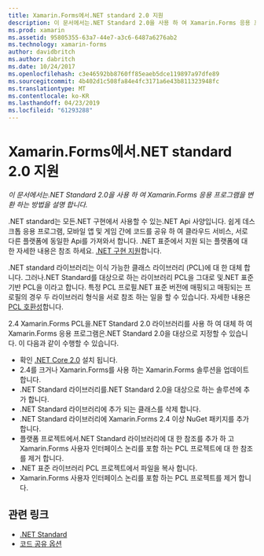 ```yaml
---
title: Xamarin.Forms에서.NET standard 2.0 지원
description: 이 문서에서는.NET Standard 2.0을 사용 하 여 Xamarin.Forms 응용 프로그램을 변환 하는 방법을 설명 합니다. .NET standard는 모든.NET 구현에서 사용할 수 있는.NET Api 사양입니다.
ms.prod: xamarin
ms.assetid: 95805355-63a7-44e7-a3c6-6487a6276ab2
ms.technology: xamarin-forms
author: davidbritch
ms.author: dabritch
ms.date: 10/24/2017
ms.openlocfilehash: c3e46592bb8760ff85eaeb5dce119897a97dfe89
ms.sourcegitcommit: 4b402d1c508fa84e4fc3171a6e43b811323948fc
ms.translationtype: MT
ms.contentlocale: ko-KR
ms.lasthandoff: 04/23/2019
ms.locfileid: "61293288"
---
```

# <a name="net-standard-20-support-in-xamarinforms"></a>Xamarin.Forms에서.NET standard 2.0 지원

_이 문서에서는.NET Standard 2.0을 사용 하 여 Xamarin.Forms 응용 프로그램을 변환 하는 방법을 설명 합니다._

.NET standard는 모든.NET 구현에서 사용할 수 있는.NET Api 사양입니다. 쉽게 데스크톱 응용 프로그램, 모바일 앱 및 게임 간에 코드를 공유 하 여 클라우드 서비스, 서로 다른 플랫폼에 동일한 Api를 가져와서 합니다. .NET 표준에서 지원 되는 플랫폼에 대 한 자세한 내용은 참조 하세요. [.NET 구현 지원](/dotnet/standard/net-standard#net-implementation-support)합니다.

.NET standard 라이브러리는 이식 가능한 클래스 라이브러리 (PCL)에 대 한 대체 합니다. 그러나.NET Standard를 대상으로 하는 라이브러리 PCL을 그대로 및.NET 표준 기반 PCL을 이라고 합니다. 특정 PCL 프로필.NET 표준 버전에 매핑되고 매핑되는 프로필의 경우 두 라이브러리 형식을 서로 참조 하는 일을 할 수 있습니다. 자세한 내용은 [PCL 호환성](/dotnet/standard/net-standard#pcl-compatibility)합니다.

2.4 Xamarin.Forms PCL을.NET Standard 2.0 라이브러리를 사용 하 여 대체 하 여 Xamarin.Forms 응용 프로그램은.NET Standard 2.0을 대상으로 지정할 수 있습니다. 이 다음과 같이 수행할 수 있습니다.

- 확인 [.NET Core 2.0](https://www.microsoft.com/net/download/core) 설치 됩니다.
- 2.4를 크거나 Xamarin.Forms를 사용 하는 Xamarin.Forms 솔루션을 업데이트 합니다.
- .NET Standard 라이브러리를.NET Standard 2.0을 대상으로 하는 솔루션에 추가 합니다.
- .NET Standard 라이브러리에 추가 되는 클래스를 삭제 합니다.
- .NET Standard 라이브러리에 Xamarin.Forms 2.4 이상 NuGet 패키지를 추가 합니다.
- 플랫폼 프로젝트에서.NET Standard 라이브러리에 대 한 참조를 추가 하 고 Xamarin.Forms 사용자 인터페이스 논리를 포함 하는 PCL 프로젝트에 대 한 참조를 제거 합니다.
- .NET 표준 라이브러리 PCL 프로젝트에서 파일을 복사 합니다.
- Xamarin.Forms 사용자 인터페이스 논리를 포함 하는 PCL 프로젝트를 제거 합니다.


## <a name="related-links"></a>관련 링크

- [.NET Standard](~/cross-platform/app-fundamentals/net-standard.md)
- [코드 공유 옵션](~/cross-platform/app-fundamentals/code-sharing.md)
